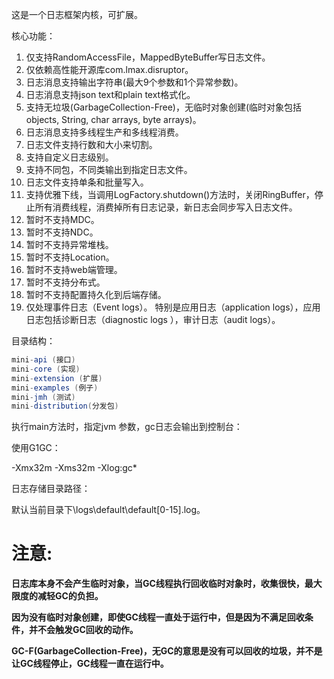 这是一个日志框架内核，可扩展。

核心功能：

1. 仅支持RandomAccessFile，MappedByteBuffer写日志文件。
2. 仅依赖高性能开源库com.lmax.disruptor。
3. 日志消息支持输出字符串(最大9个参数和1个异常参数)。
4. 日志消息支持json text和plain text格式化。
5. 支持无垃圾(GarbageCollection-Free)，无临时对象创建(临时对象包括objects, String, char arrays, byte arrays)。
6. 日志消息支持多线程生产和多线程消费。
7. 日志文件支持行数和大小来切割。
8. 支持自定义日志级别。
9. 支持不同包，不同类输出到指定日志文件。
10. 日志文件支持单条和批量写入。
11. 支持优雅下线，当调用LogFactory.shutdown()方法时，关闭RingBuffer，停止所有消费线程，消费掉所有日志记录，新日志会同步写入日志文件。
12. 暂时不支持MDC。
13. 暂时不支持NDC。
14. 暂时不支持异常堆栈。
15. 暂时不支持Location。
16. 暂时不支持web端管理。
17. 暂时不支持分布式。
18. 暂时不支持配置持久化到后端存储。
19. 仅处理事件日志（Event logs）。 特别是应用日志（application logs），应用日志包括诊断日志（diagnostic logs ），审计日志（audit logs）。

目录结构：

```java
mini-api (接口)
mini-core (实现)
mini-extension (扩展)
mini-examples (例子)
mini-jmh (测试)
mini-distribution(分发包)
```

执行main方法时，指定jvm 参数，gc日志会输出到控制台：

使用G1GC：

-Xmx32m -Xms32m -Xlog:gc*

日志存储目录路径：

默认当前目录下\logs\default\default[0-15].log。

# **注意:**

**日志库本身不会产生临时对象，当GC线程执行回收临时对象时，收集很快，最大限度的减轻GC的负担。**

**因为没有临时对象创建，即使GC线程一直处于运行中，但是因为不满足回收条件，并不会触发GC回收的动作。**

**GC-F(GarbageCollection-Free)，无GC的意思是没有可以回收的垃圾，并不是让GC线程停止，GC线程一直在运行中。**
